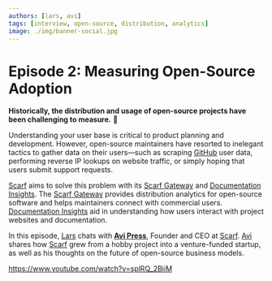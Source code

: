 ```yaml
---
authors: [lars, avi]
tags: [interview, open-source, distribution, analytics]
image: ./img/banner-social.jpg
---
```


# Episode 2: Measuring Open-Source Adoption

**Historically, the distribution and usage of open-source projects have been challenging to measure.** 📏

Understanding your user base is critical to product planning and development. However, open-source maintainers have resorted to inelegant tactics to gather data on their users—such as scraping [GitHub](https://github.com) user data, performing reverse IP lookups on website traffic, or simply hoping that users submit support requests.

[Scarf](https://scarf.sh) aims to solve this problem with its [Scarf Gateway](https://about.scarf.sh/scarf-gateway) and [Documentation Insights](https://about.scarf.sh/documentation-insights). The [Scarf Gateway](https://about.scarf.sh/scarf-gateway) provides distribution analytics for open-source software and helps maintainers connect with commercial users. [Documentation Insights](https://about.scarf.sh/documentation-insights) aid in understanding how users interact with project websites and documentation.

In this episode, [Lars](https://github.com/scapecast) chats with [**Avi Press**](https://avi.press), Founder and CEO at [Scarf](https://scarf.sh). [Avi](https://avi.press) shares how [Scarf](https://scarf.sh) grew from a hobby project into a venture-funded startup, as well as his thoughts on the future of open-source business models.

https://www.youtube.com/watch?v=splRQ_2BiiM
